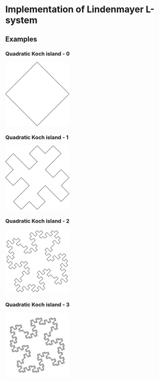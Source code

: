 # Implementation of Lindenmayer L-system

## Examples

### Quadratic Koch island - 0
<img src="/examples/Koch%20islands/quadratic%20Koch%20island%20-%200.png" alt="Quadratic Koch island - 0" width="200"/>

### Quadratic Koch island - 1
<img src="/examples/Koch%20islands/quadratic%20Koch%20island%20-%201.png" alt="Quadratic Koch island - 1" width="200"/>

### Quadratic Koch island - 2
<img src="/examples/Koch%20islands/quadratic%20Koch%20island%20-%202.png" alt="Quadratic Koch island - 2" width="200"/>

### Quadratic Koch island - 3
<img src="/examples/Koch%20islands/quadratic%20Koch%20island%20-%203.png" alt="Quadratic Koch island - 3" width="200"/>
